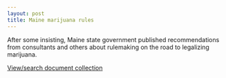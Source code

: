 ```yaml
---
layout: post
title: Maine marijuana rules
---
```


After some insisting, Maine state government published recommendations from consultants and others about rulemaking on the road to legalizing marijuana. 

<div id="DC-search-projectid-35235-marijuana-rulemaking" class="DC-embed DC-embed-search DC-search-container"></div>
<script src="//assets.documentcloud.org/embed/loader.js"></script>
<script>
  dc.embed.load('https://www.documentcloud.org/search/embed/', {
    q: "projectid: 35235-marijuana-rulemaking ",
    container: "#DC-search-projectid-35235-marijuana-rulemaking",
    title: "",
    order: "title",
    per_page: 12,
    search_bar: true,
    organization: 1212
  });
</script>
<noscript>
  <a href="https://www.documentcloud.org/public/search/projectid%3A%2035235-marijuana-rulemaking%20">View/search document collection</a>
</noscript>